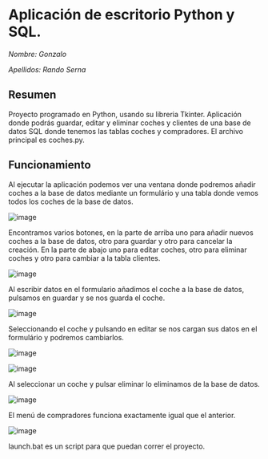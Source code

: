 # Aplicación de escritorio Python y SQL.

*Nombre: Gonzalo*

*Apellidos: Rando Serna*


## Resumen

Proyecto programado en Python, usando su libreria Tkinter. Aplicación donde podrás guardar, editar y eliminar coches y clientes de una base de datos SQL donde tenemos las tablas coches y compradores.
El archivo principal es coches.py.


## Funcionamiento
Al ejecutar la aplicación podemos ver una ventana donde podremos añadir coches a la base de datos mediante un formulário y una tabla donde vemos todos los coches de la base de datos.

![image](https://user-images.githubusercontent.com/103594582/197582409-2625d9fc-02be-4628-8dec-077425c4aea4.png)

Encontramos varios botones, en la parte de arriba uno para añadir nuevos coches a la base de datos, otro para guardar y otro para cancelar la creación. En la parte de abajo uno para editar coches, otro para eliminar coches y otro para cambiar a la tabla clientes.

![image](https://user-images.githubusercontent.com/103594582/197583030-aa990914-ac21-424c-b201-d3933d12f7dd.png)

Al escribir datos en el formulario añadimos el coche a la base de datos, pulsamos en guardar y se nos guarda el coche.

![image](https://user-images.githubusercontent.com/103594582/197583225-473e4d85-e3fb-4981-81ef-81b6ce10d667.png)

Seleccionando el coche y pulsando en editar se nos cargan sus datos en el formulário y podremos cambiarlos.

![image](https://user-images.githubusercontent.com/103594582/197583584-90779fe8-d36d-4504-97f6-92c689379578.png)

![image](https://user-images.githubusercontent.com/103594582/197583630-22dc8e88-3938-4dd7-9e39-2565de0d4963.png)

Al seleccionar un coche y pulsar eliminar lo eliminamos de la base de datos.

![image](https://user-images.githubusercontent.com/103594582/197583745-f0656365-cf03-4cb1-b74b-74c1a72638bd.png)

El menú de compradores funciona exactamente igual que el anterior.

![image](https://user-images.githubusercontent.com/103594582/197583961-38594268-454a-4f36-b65b-33305a054411.png)

launch.bat es un script para que puedan correr el proyecto.
